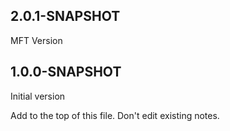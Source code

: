 2.0.1-SNAPSHOT
-------------------------------

MFT Version

1.0.0-SNAPSHOT
-------------------------------

Initial version

Add to the top of this file. Don't edit existing notes.

